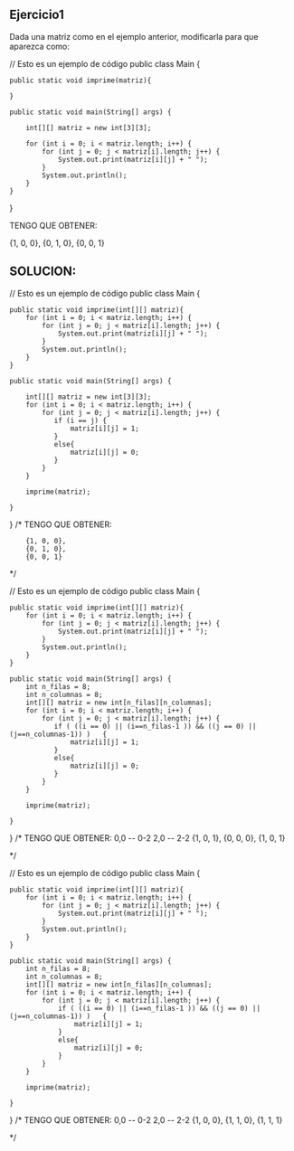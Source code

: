 ## Ejercicio1
Dada una matriz como en el ejemplo anterior, modificarla para que aparezca como:


// Esto es un ejemplo de código
public class Main {

    public static void imprime(matriz){

    }

    public static void main(String[] args) {

        int[][] matriz = new int[3][3]; 

        for (int i = 0; i < matriz.length; i++) {
            for (int j = 0; j < matriz[i].length; j++) {
                System.out.print(matriz[i][j] + " ");
            }
            System.out.println();
        }
    }
}

TENGO QUE OBTENER:

{1, 0, 0},
{0, 1, 0},
{0, 0, 1}

## SOLUCION:

// Esto es un ejemplo de código
public class Main {

    public static void imprime(int[][] matriz){
        for (int i = 0; i < matriz.length; i++) {
            for (int j = 0; j < matriz[i].length; j++) {
                System.out.print(matriz[i][j] + " ");
            }
            System.out.println();
        }
    }

    public static void main(String[] args) {

        int[][] matriz = new int[3][3];
        for (int i = 0; i < matriz.length; i++) {
            for (int j = 0; j < matriz[i].length; j++) {
               if (i == j) {
                   matriz[i][j] = 1;
               }
               else{
                   matriz[i][j] = 0;
               }
            }
        }

        imprime(matriz);

    }
}
/*
TENGO QUE OBTENER:

        {1, 0, 0},
        {0, 1, 0},
        {0, 0, 1}

 */


// Esto es un ejemplo de código
public class Main {

    public static void imprime(int[][] matriz){
        for (int i = 0; i < matriz.length; i++) {
            for (int j = 0; j < matriz[i].length; j++) {
                System.out.print(matriz[i][j] + " ");
            }
            System.out.println();
        }
    }

    public static void main(String[] args) {
        int n_filas = 8;
        int n_columnas = 8;
        int[][] matriz = new int[n_filas][n_columnas];
        for (int i = 0; i < matriz.length; i++) {
            for (int j = 0; j < matriz[i].length; j++) {
               if ( ((i == 0) || (i==n_filas-1 )) && ((j == 0) || (j==n_columnas-1)) )   {
                   matriz[i][j] = 1;
               }
               else{
                   matriz[i][j] = 0;
               }
            }
        }

        imprime(matriz);

    }
}
/*
TENGO QUE OBTENER:
    0,0  -- 0-2
    2,0  -- 2-2
        {1, 0, 1},
        {0, 0, 0},
        {1, 0, 1}

 */



// Esto es un ejemplo de código
public class Main {

    public static void imprime(int[][] matriz){
        for (int i = 0; i < matriz.length; i++) {
            for (int j = 0; j < matriz[i].length; j++) {
                System.out.print(matriz[i][j] + " ");
            }
            System.out.println();
        }
    }

    public static void main(String[] args) {
        int n_filas = 8;
        int n_columnas = 8;
        int[][] matriz = new int[n_filas][n_columnas];
        for (int i = 0; i < matriz.length; i++) {
            for (int j = 0; j < matriz[i].length; j++) {
                if ( ((i == 0) || (i==n_filas-1 )) && ((j == 0) || (j==n_columnas-1)) )   {
                    matriz[i][j] = 1;
                }
                else{
                    matriz[i][j] = 0;
                }
            }
        }

        imprime(matriz);

    }
}
/*
TENGO QUE OBTENER:
    0,0  -- 0-2
    2,0  -- 2-2
        {1, 0, 0},
        {1, 1, 0},
        {1, 1, 1}

 */
